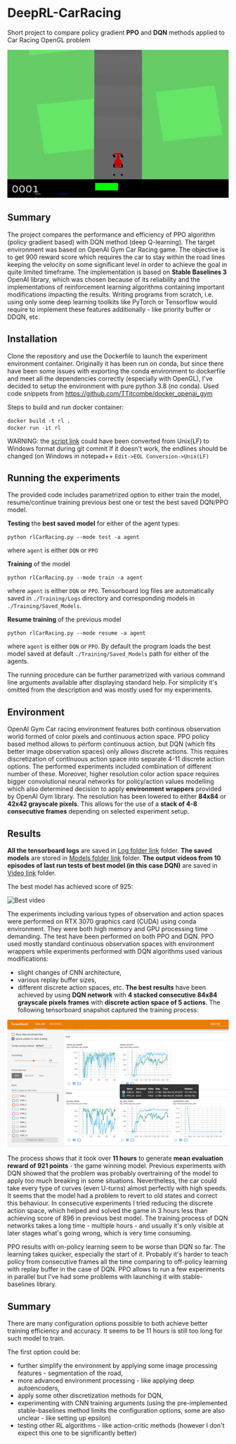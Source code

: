 # DeepRL-CarRacing
Short project to compare policy gradient **PPO** and **DQN** methods applied to Car Racing OpenGL problem

![Poster CarRacing](poster.jpg)

## Summary
The project compares the performance and efficiency of PPO algorithm (policy gradient based) with DQN method (deep Q-learning). The target environment was based on OpenAI Gym Car Racing game. The objective is to get 900 reward score which requires the car to stay within the road lines keeping the velocity on some significant level in order to achieve the goal in quite limited timeframe. The implementation is based on **Stable Baselines 3** OpenAI library, which was chosen because of its reliability and the implementations of  reinforcement learning algorithms containing important modifications impacting the results. Writing programs from scratch, i.e. using only some deep learning toolkits like PyTorch or Tensorflow would require to implement these features additionally - like priority buffer or DDQN, etc.

## Installation
Clone the repository and use the Dockerfile to launch the experiment environment container. Originally it has been run on conda, but since there have been some issues with exporting the conda environment to dockerfile and meet all the dependencies correctly (especially with OpenGL), I've decided to setup the environment with pure python 3.8 (no conda). 
Used code snippets from https://github.com/TTitcombe/docker_openai_gym

Steps to build and run docker container:
```
docker build -t rl .
docker run -it rl
```

WARNING: the [script link](scripts/startup_script.sh) could have been converted from Unix(LF) to Windows format during git commit
If it doesn't work, the endlines should be changed (on Windows in notepad++ ```Edit->EOL Conversion->Unix(LF)```
 
## Running the experiments
The provided code includes parametrized option to either train the model, resume/continue training previous best one or test the best saved DQN/PPO model.

**Testing** the **best saved model** for either of the agent types:
```
python rlCarRacing.py --mode test -a agent
```
where ```agent``` is either ```DQN``` or ```PPO```

**Training** of the model
```
python rlCarRacing.py --mode train -a agent
```
where ```agent``` is either ```DQN``` or ```PPO```. Tensorboard log files are automatically saved in ```./Training/Logs``` directory and corresponding models in ```./Training/Saved_Models```.

**Resume training** of the previous model
```
python rlCarRacing.py --mode resume -a agent
```
where ```agent``` is either ```DQN``` or ```PPO```. By default the program loads the best model saved at default ```./Training/Saved_Models``` path for either of the agents.

The running procedure can be further parametrized with various command line arguments available after displaying standard help. For simplicity it's omitted from the description and was mostly used for my experiments. 

## Environment
OpenAI Gym Car racing environment features both continous observation world formed of color pixels and continuous action space. PPO policy based method allows to perform continuous action, but DQN (which fits better image observation spaces) only allows discrete actions. This requires discretization of continuous action space into separate 4-11 discrete action options. The performed experiments included combination of different number of these. Moreover, higher resolution color action space requires bigger convolutional neural networks for policy/action values modelling which also determined decision to apply **environment wrappers** provided by OpenAI Gym library. The resolution has been lowered to either **84x84** or **42x42 grayscale pixels**. This allows for the use of a **stack of 4-8 consecutive frames** depending on selected experiment setup.

## Results

**All the tensorboard logs** are saved in [Log folder link](Training/Logs) folder. 
**The saved models** are stored in [Models folder link](Training/Saved_Models) folder. 
**The output videos from 10 episodes of last run tests of best model (in this case DQN)** are saved in [Video link](monitor/) folder.

The best model has achieved score of 925:

![Best video](best_video.gif)

The experiments including various types of observation and action spaces were performed on RTX 3070 graphics card (CUDA) using conda environment. They were both high memory and GPU processing time demanding. The test have been performed on both PPO and DQN. PPO used mostly standard continuous observation spaces with environment wrappers while experiments performed with DQN algorithms used various modifications: 
* slight changes of CNN architecture, 
* various replay buffer sizes, 
* different discrete action spaces, etc. 
**The best results** have been achieved by using **DQN network** with **4 stacked consecutive 84x84 grayscale pixels frames** with **discrete action space of 5 actions**. The following tensorboard snapshot captured the training process:

![Tensorboard Snapshot 1](tb_best_dqn_ppo.jpg)

The process shows that it took over **11 hours** to generate **mean evaluation reward of 921 points** - the game winning model. Previous experiments with DQN showed that the problem was probably overtraining of the model to apply too much breaking in some situations. Nevertheless, the car could take every type of curves (even U-turns) almost perfectly with high speeds. It seems that the model had a problem to revert to old states and correct this behaviour. In consecutive experiments I tried reducing the discrete action space, which helped and solved the game in 3 hours less than achieving score of 896 in previous best model.
The training process of DQN networks takes a long time - multiple hours - and usually it's only visible at later stages what's going wrong, which is very time consuming. 

PPO results with on-policy learning seem to be worse than DQN so far. The learning takes quicker, especially the start of it. Probably it's harder to teach policy from consecutive frames all the time comparing to off-policy learning with replay buffer in the case of DQN. 
PPO allows to run a few experiments in parallel but I've had some problems with launching it with stable-baselines library. 

## Summary
There are many configuration options possible to both achieve better training efficiency and accuracy. It seems to be 11 hours is still too long for such model to train. 

The first option could be:
* further simplify the environment by applying some image processing features - segmentation of the road,
* more advanced environment processing - like applying deep autoencoders, 
* apply some other discretization methods for DQN,
* experimenting with CNN training arguments (using the pre-implemented stable-baselines method limits the configuration options, some are also unclear - like setting up epsilon) 
* testing other RL algorithms - like action-critic methods (however I don't expect this one to be significantly better)

